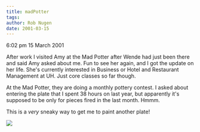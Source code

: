 ```yaml
---
title: madPotter
tags: 
author: Rob Nugen
date: 2001-03-15
---
```


<p class=date>6:02 pm 15 March 2001</p>

<p>After work I visited Amy at the Mad Potter after
Wende had just been there and said Amy asked about me.
 Fun to see her again, and I got the update on her
life.  She's currently interested in Business or Hotel
and Restaurant Management at UH.  Just core classes so
far though.</p>

<p>At the Mad Potter, they are doing a monthly pottery
contest.  I asked about entering the plate that I
spent 38 hours on last year, but apparently it's
supposed to be only for pieces fired in the last
month.  Hmmm.</p>

<p>This is a <em>very</em> sneaky way to get me to
paint another plate!</p>

<p><img src="/images/rob/wL-ROB.gif"/></p>
